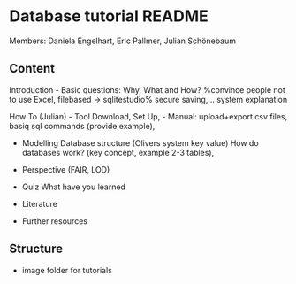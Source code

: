 # Database tutorial README

Members: Daniela Engelhart, Eric Pallmer, Julian Schönebaum

## Content

Introduction 
    - Basic questions: Why, What and How? %convince people not to use Excel, filebased -> sqlitestudio%
    secure saving,...
    system explanation 

How To (Julian)
    - Tool Download, Set Up, 
    - Manual: upload+export csv files, basiq sql commands (provide example), 


- Modelling Database structure (Olivers system key value)
    How do databases work? (key concept, example 2-3 tables),

- Perspective (FAIR, LOD)


- Quiz What have you learned
- Literature
- Further resources 

## Structure

- image folder for tutorials
